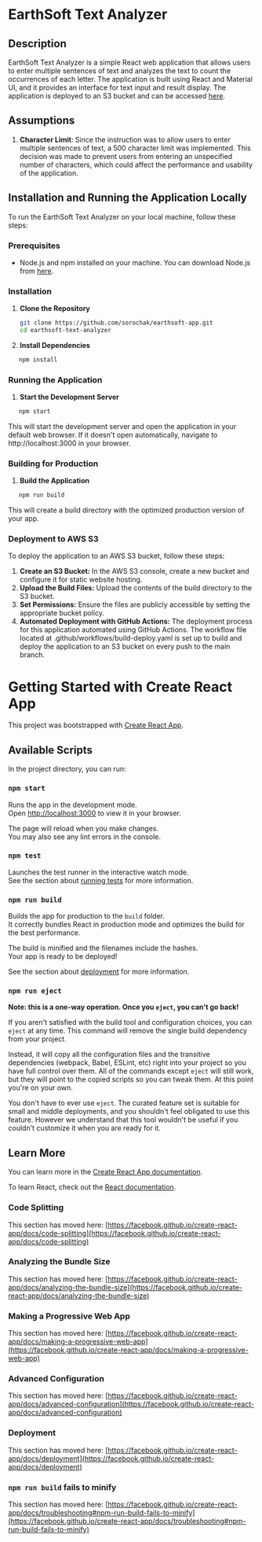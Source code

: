 # EarthSoft Text Analyzer

## Description

EarthSoft Text Analyzer is a simple React web application that allows users to enter multiple sentences of text and analyzes the text to count the occurrences of each letter. The application is built using React and Material UI, and it provides an interface for text input and result display. The application is deployed to an S3 bucket and can be accessed [here](http://earthsoft-app.s3-website-us-east-1.amazonaws.com).

## Assumptions

1. **Character Limit**: Since the instruction was to allow users to enter multiple sentences of text, a 500 character limit was implemented. This decision was made to prevent users from entering an unspecified number of characters, which could affect the performance and usability of the application.

## Installation and Running the Application Locally

To run the EarthSoft Text Analyzer on your local machine, follow these steps:

### Prerequisites

- Node.js and npm installed on your machine. You can download Node.js from [here](https://nodejs.org/).

### Installation

1. **Clone the Repository**

   ```bash
   git clone https://github.com/sorochak/earthsoft-app.git
   cd earthsoft-text-analyzer
   ```

2. **Install Dependencies**

```bash
   npm install
```

### Running the Application

1. **Start the Development Server**

```bash
   npm start
```

This will start the development server and open the application in your default web browser. If it doesn't open automatically, navigate to http://localhost:3000 in your browser.

### Building for Production

1. **Build the Application**

```bash
   npm run build
```

This will create a build directory with the optimized production version of your app.

### Deployment to AWS S3

To deploy the application to an AWS S3 bucket, follow these steps:

1. **Create an S3 Bucket:** In the AWS S3 console, create a new bucket and configure it for static website hosting.
2. **Upload the Build Files:** Upload the contents of the build directory to the S3 bucket.
3. **Set Permissions:** Ensure the files are publicly accessible by setting the appropriate bucket policy.
4. **Automated Deployment with GitHub Actions:** The deployment process for this application automated using GitHub Actions. The workflow file located at .github/workflows/build-deploy.yaml is set up to build and deploy the application to an S3 bucket on every push to the main branch.

# Getting Started with Create React App

This project was bootstrapped with [Create React App](https://github.com/facebook/create-react-app).

## Available Scripts

In the project directory, you can run:

### `npm start`

Runs the app in the development mode.\
Open [http://localhost:3000](http://localhost:3000) to view it in your browser.

The page will reload when you make changes.\
You may also see any lint errors in the console.

### `npm test`

Launches the test runner in the interactive watch mode.\
See the section about [running tests](https://facebook.github.io/create-react-app/docs/running-tests) for more information.

### `npm run build`

Builds the app for production to the `build` folder.\
It correctly bundles React in production mode and optimizes the build for the best performance.

The build is minified and the filenames include the hashes.\
Your app is ready to be deployed!

See the section about [deployment](https://facebook.github.io/create-react-app/docs/deployment) for more information.

### `npm run eject`

**Note: this is a one-way operation. Once you `eject`, you can't go back!**

If you aren't satisfied with the build tool and configuration choices, you can `eject` at any time. This command will remove the single build dependency from your project.

Instead, it will copy all the configuration files and the transitive dependencies (webpack, Babel, ESLint, etc) right into your project so you have full control over them. All of the commands except `eject` will still work, but they will point to the copied scripts so you can tweak them. At this point you're on your own.

You don't have to ever use `eject`. The curated feature set is suitable for small and middle deployments, and you shouldn't feel obligated to use this feature. However we understand that this tool wouldn't be useful if you couldn't customize it when you are ready for it.

## Learn More

You can learn more in the [Create React App documentation](https://facebook.github.io/create-react-app/docs/getting-started).

To learn React, check out the [React documentation](https://reactjs.org/).

### Code Splitting

This section has moved here: [https://facebook.github.io/create-react-app/docs/code-splitting](https://facebook.github.io/create-react-app/docs/code-splitting)

### Analyzing the Bundle Size

This section has moved here: [https://facebook.github.io/create-react-app/docs/analyzing-the-bundle-size](https://facebook.github.io/create-react-app/docs/analyzing-the-bundle-size)

### Making a Progressive Web App

This section has moved here: [https://facebook.github.io/create-react-app/docs/making-a-progressive-web-app](https://facebook.github.io/create-react-app/docs/making-a-progressive-web-app)

### Advanced Configuration

This section has moved here: [https://facebook.github.io/create-react-app/docs/advanced-configuration](https://facebook.github.io/create-react-app/docs/advanced-configuration)

### Deployment

This section has moved here: [https://facebook.github.io/create-react-app/docs/deployment](https://facebook.github.io/create-react-app/docs/deployment)

### `npm run build` fails to minify

This section has moved here: [https://facebook.github.io/create-react-app/docs/troubleshooting#npm-run-build-fails-to-minify](https://facebook.github.io/create-react-app/docs/troubleshooting#npm-run-build-fails-to-minify)
